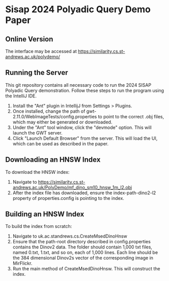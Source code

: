 # Sisap 2024 Polyadic Query Demo Paper

## Online Version
The interface may be accessed at https://similarity.cs.st-andrews.ac.uk/polydemo/

## Running the Server
This git repository contains all necessary code to run the 2024 SISAP Polyadic Query demonstration. Follow these steps to run the program using the IntelliJ IDE.

1. Install the "Ant" plugin in IntellijJ from Settings > Plugins.
2. Once installed, change the path of gwt-2.11.0/WebImageTests/config.properties to point to the correct .obj files, which may either be generated or downloaded.
3. Under the "Ant" tool window, click the "devmode" option. This will launch the GWT server.
4. Click "Launch Default Browser" from the server. This will load the UI, which can be used as described in the paper.

## Downloading an HNSW Index
To download the HNSW index:
1. Navigate to https://similarity.cs.st-andrews.ac.uk/PolyDemo/mf_dino_sm10_hnsw_1m_l2.obj
2. After the index file has downloaded, ensure the index-path-dino2-l2 property of properties.config is pointing to the index.

## Building an HNSW Index
To build the index from scratch:

1. Navigate to uk.ac.standrews.cs.CreateMsedDinoHnsw
2. Ensure that the path-root directory described in config.properties contains the Dinov2 data. The folder should contain 1,000 txt files, named 0.txt, 1.txt, and so on, each of 1,000 lines.  Each line should be the 384 dimensional Dinov2s vector of the corresponding image in MirFlickr.
3. Run the main method of CreateMsedDinoHnsw. This will construct the index.
